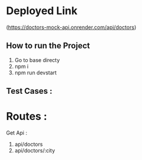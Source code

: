 # Deployed Link
(https://doctors-mock-api.onrender.com/api/doctors)


## How to run the Project

1. Go to base directy
2. npm i
3. npm run devstart


## Test Cases : 

# Routes :

Get Api : 
1. api/doctors
2. api/doctors/:city

